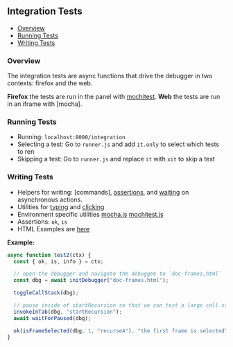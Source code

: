 ## Integration Tests

+ [Overview](#overview)
+ [Running Tests](#running-tests)
+ [Writing Tests](#writing-tests)

### Overview

The integration tests are async functions that drive the debugger in two contexts: firefox and the web.

**Firefox** the tests are run in the panel with [mochitest].
**Web** the tests are run in an iframe with [mocha].

### Running Tests

* Running: `localhost:8000/integration`
* Selecting a test: Go to `runner.js` and add `it.only` to select which tests to ren
* Skipping a test: Go to `runner.js` and replace `it` with `xit` to skip a test

### Writing Tests

* Helpers for writing: [commands], [assertions], and [waiting] on asynchronous actions.
* Utilities for [typing] and [clicking]
* Environment specific utilities [mocha.js] [mochitest.js]
* Assertions: `ok`, `is`
* HTML Examples are [here][examples-dir]


**Example:**

```js
async function test2(ctx) {
  const { ok, is, info } = ctx;

  // open the debugger and navigate the debuggee to `doc-frames.html`
  const dbg = await initDebugger("doc-frames.html");

  toggleCallStack(dbg);

  // pause inside of startRecursion so that we can test a large call stack
  invokeInTab(dbg, "startRecursion");
  await waitForPaused(dbg);

  ok(isFrameSelected(dbg, 1, "recurseA"), "the first frame is selected");
}
```

[command]: ../src/test/integration/utils/commands.js
[waiting]: ../src/test/integration/utils/wait.js
[assertions]: ../src/test/integration/utils/wait.js
[typing]: ../src/test/integration/utils/type.js
[clicking]: ../src/test/integration/utils/mouse-events.js
[mocha.js]: ../src/test/integration/utils/mocha.js
[mochitest.js]: ../src/test/integration/utils/mochitest.js
[examples-dir]: ../src/test/mochitest/examples


[mochitest]: https://developer.mozilla.org/en-US/docs/Mozilla/Projects/Mochitest
[mochajs]: https://mochajs.org/
